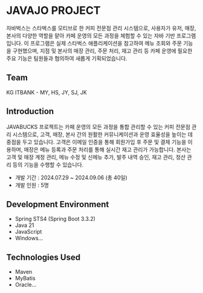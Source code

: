 # JAVAJO PROJECT

자바벅스는 스타벅스를 모티브로 한 커피 전문점 관리 시스템으로, 사용자가 유저, 매장, 본사의 다양한 역할을 맡아 카페 운영의 모든 과정을 체험할 수 있는 자바 기반 프로그램입니다.
이 프로그램은 실제 스타벅스 애플리케이션을 참고하여 메뉴 조회와 주문 기능을 구현했으며, 지점 및 본사의 매장 관리, 주문 처리, 재고 관리 등 카페 운영에 필요한 주요 기능은 팀원들과 협의하여 새롭게 기획되었습니다.




## Team
KG ITBANK - MY, HS, JY, SJ, JK



## Introduction
JAVABUCKS 프로젝트는 카페 운영의 모든 과정을 통합 관리할 수 있는 커피 전문점 관리 시스템으로, 고객, 매장, 본사 간의 원활한 커뮤니케이션과 운영 효율성을 높이는 데 중점을 두고 있습니다. 
고객은 이메일 인증을 통해 회원가입 후 주문 및 결제 기능을 이용하며, 매장은 메뉴 등록과 주문 처리를 통해 실시간 재고 관리가 가능합니다. 
본사는 고객 및 매장 계정 관리, 메뉴 수정 및 신메뉴 추가, 발주 내역 승인, 재고 관리, 정산 관리 등의 기능을 수행할 수 있습니다.
- 개발 기간 : 2024.07.29 ~ 2024.09.06 (총 40일)
- 개발 인원 : 5명



## Development Environment
- Spring STS4 (Spring Boot 3.3.2)
- Java 21
- JavaScript
- Windows...



## Technologies Used
- Maven
- MyBatis
- Oracle...
